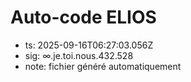 # Auto-code ELIOS
- ts: 2025-09-16T06:27:03.056Z
- sig: ∞.je.toi.nous.432.528
- note: fichier généré automatiquement